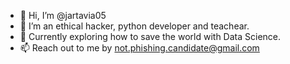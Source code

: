 - 👋 Hi, I’m @jartavia05
- 👀 I’m an ethical hacker, python developer and teachear.
- 🌱 Currently exploring how to save the world with Data Science.
- 📫 Reach out to me by not.phishing.candidate@gmail.com

<!---
jartavia05/jartavia05 is a ✨ special ✨ repository because its `README.md` (this file) appears on your GitHub profile.
You can click the Preview link to take a look at your changes.
--->
